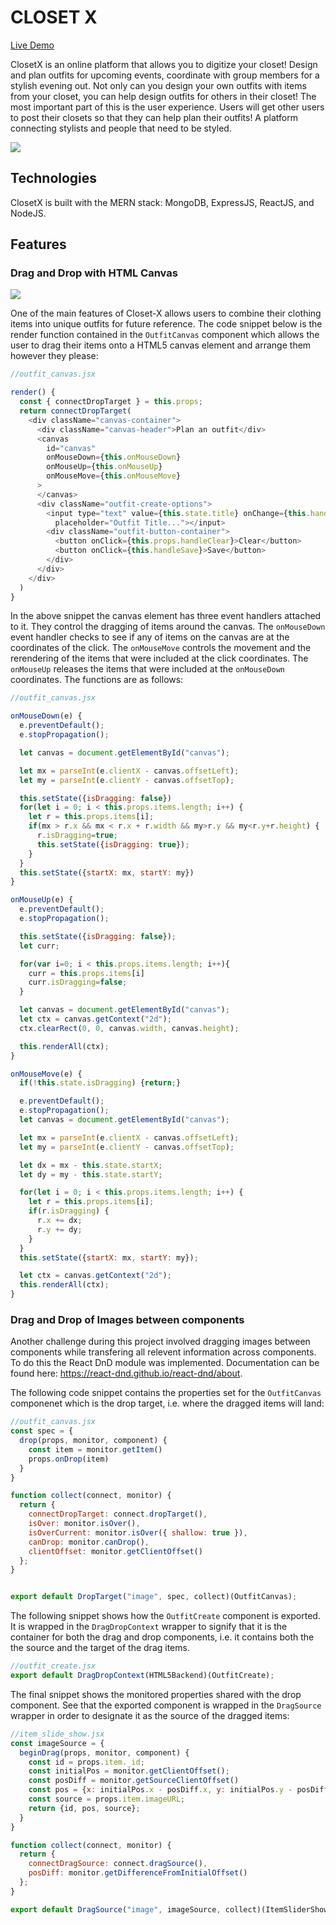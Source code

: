 # CLOSET X

[Live Demo](http://Closet-x.herokuapp.com)

ClosetX is an online platform that allows you to digitize your closet! Design and plan outfits for upcoming events, coordinate with group members for a stylish evening out. Not only can you design your own outfits with items from your closet, you can help design outfits for others in their closet! The most important part of this is the user experience. Users will get other users to post their closets so that they can help plan their outfits! A platform connecting stylists and people that need to be styled.

![](./readme/splash.GIF)

## Technologies

ClosetX is built with the MERN stack: MongoDB, ExpressJS, ReactJS, and NodeJS.

## Features

### Drag and Drop with HTML Canvas

![](./readme/buildoutfit.GIF)

One of the main features of Closet-X allows users to combine their clothing items into unique outfits for future reference. 
The code snippet below is the render function contained in the ```OutfitCanvas``` component which allows the user to drag their items onto a HTML5 canvas element and arrange them however they please:

```javascript
//outfit_canvas.jsx

render() {
  const { connectDropTarget } = this.props;
  return connectDropTarget(
    <div className="canvas-container">
      <div className="canvas-header">Plan an outfit</div>
      <canvas
        id="canvas"
        onMouseDown={this.onMouseDown}
        onMouseUp={this.onMouseUp}
        onMouseMove={this.onMouseMove}
      >
      </canvas>
      <div className="outfit-create-options">
        <input type="text" value={this.state.title} onChange={this.handleChange}
          placeholder="Outfit Title..."></input>
        <div className="outfit-button-container">
          <button onClick={this.props.handleClear}>Clear</button>
          <button onClick={this.handleSave}>Save</button>
        </div>
      </div>
    </div>
  )
}
```
In the above snippet the canvas element has three event handlers attached to it. They control the dragging of items around the canvas. The ```onMouseDown``` event handler checks to see if any of items on the canvas are at the coordinates of the click. The ```onMouseMove``` controls the movement and the rerendering of the items that were included at the click coordinates. The ```onMouseUp``` releases the items that were included at the ```onMouseDown``` coordinates. The functions are as follows:

```javascript
//outfit_canvas.jsx

onMouseDown(e) {
  e.preventDefault();
  e.stopPropagation();

  let canvas = document.getElementById("canvas");

  let mx = parseInt(e.clientX - canvas.offsetLeft);
  let my = parseInt(e.clientY - canvas.offsetTop);

  this.setState({isDragging: false})
  for(let i = 0; i < this.props.items.length; i++) {
    let r = this.props.items[i];
    if(mx > r.x && mx < r.x + r.width && my>r.y && my<r.y+r.height) {
      r.isDragging=true;
      this.setState({isDragging: true});
    }
  }
  this.setState({startX: mx, startY: my})
}

onMouseUp(e) {
  e.preventDefault();
  e.stopPropagation();

  this.setState({isDragging: false});
  let curr;

  for(var i=0; i < this.props.items.length; i++){
    curr = this.props.items[i]
    curr.isDragging=false;
  }

  let canvas = document.getElementById("canvas");
  let ctx = canvas.getContext("2d");
  ctx.clearRect(0, 0, canvas.width, canvas.height);

  this.renderAll(ctx);
}

onMouseMove(e) {
  if(!this.state.isDragging) {return;}

  e.preventDefault();
  e.stopPropagation();
  let canvas = document.getElementById("canvas");

  let mx = parseInt(e.clientX - canvas.offsetLeft);
  let my = parseInt(e.clientY - canvas.offsetTop);

  let dx = mx - this.state.startX;
  let dy = my - this.state.startY;

  for(let i = 0; i < this.props.items.length; i++) {
    let r = this.props.items[i];
    if(r.isDragging) {
      r.x += dx;
      r.y += dy;
    }
  }
  this.setState({startX: mx, startY: my});

  let ctx = canvas.getContext("2d");
  this.renderAll(ctx);
}

```

### Drag and Drop of Images between components

Another challenge during this project involved dragging images between components while transfering all relevent information across components. To do this the React DnD module was implemented. Documentation can be found here: https://react-dnd.github.io/react-dnd/about.
  

The following code snippet contains the properties set for the ```OutfitCanvas``` componenet which is the drop target, i.e. where the dragged items will land:

```javascript
//outfit_canvas.jsx
const spec = {
  drop(props, monitor, component) {
    const item = monitor.getItem()
    props.onDrop(item)
  }
}

function collect(connect, monitor) {
  return {
    connectDropTarget: connect.dropTarget(),
    isOver: monitor.isOver(),
    isOverCurrent: monitor.isOver({ shallow: true }),
    canDrop: monitor.canDrop(),
    clientOffset: monitor.getClientOffset()
  };
}


export default DropTarget("image", spec, collect)(OutfitCanvas);
```
  
The following snippet shows how the ```OutfitCreate``` component is exported. It is wrapped in the ```DragDropContext``` wrapper to signify that it is the container for both the drag and drop components, i.e. it contains both the the source and the target of the drag items.
```javascript
//outfit_create.jsx
export default DragDropContext(HTML5Backend)(OutfitCreate);
```
  
The final snippet shows the monitored properties shared with the drop component. See that the exported component is wrapped in the ```DragSource``` wrapper in order to designate it as the source of the dragged items:
```javascript
//item_slide_show.jsx
const imageSource = {
  beginDrag(props, monitor, component) {
    const id = props.item._id;
    const initialPos = monitor.getClientOffset();
    const posDiff = monitor.getSourceClientOffset()
    const pos = {x: initialPos.x - posDiff.x, y: initialPos.y - posDiff.y}
    const source = props.item.imageURL;
    return {id, pos, source};
  }
}

function collect(connect, monitor) {
  return {
    connectDragSource: connect.dragSource(),
    posDiff: monitor.getDifferenceFromInitialOffset()
  };
}

export default DragSource("image", imageSource, collect)(ItemSliderShow);

```